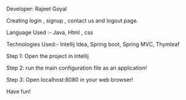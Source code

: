

Developer: Rajeet Goyal

Creating login , signup , contact us and logout page.

Language Used :- Java, Html , css

Technologies Used:- Intellij Idea, Spring boot, Spring MVC, Thymleaf

Step 1:
Open the project in intellij

Step 2:
run the main configuration file as an application!


Step 3:
Open localhost:8080 in your web browser!

Have fun!
  
